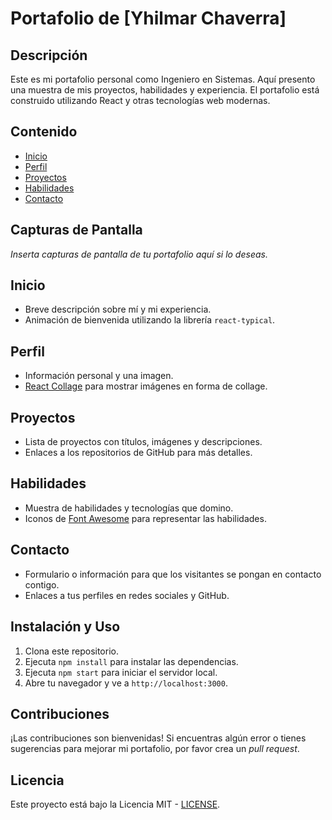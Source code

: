 # Portafolio de [Yhilmar Chaverra]

## Descripción
Este es mi portafolio personal como Ingeniero en Sistemas. Aquí presento una muestra de mis proyectos, habilidades y experiencia. El portafolio está construido utilizando React y otras tecnologías web modernas.

## Contenido
- [Inicio](#inicio)
- [Perfil](#perfil)
- [Proyectos](#proyectos)
- [Habilidades](#habilidades)
- [Contacto](#contacto)

## Capturas de Pantalla
_Inserta capturas de pantalla de tu portafolio aquí si lo deseas._

## Inicio
- Breve descripción sobre mí y mi experiencia.
- Animación de bienvenida utilizando la librería `react-typical`.

## Perfil
- Información personal y una imagen.
- [React Collage](https://www.npmjs.com/package/react-collage) para mostrar imágenes en forma de collage.

## Proyectos
- Lista de proyectos con títulos, imágenes y descripciones.
- Enlaces a los repositorios de GitHub para más detalles.

## Habilidades
- Muestra de habilidades y tecnologías que domino.
- Iconos de [Font Awesome](https://fontawesome.com/) para representar las habilidades.

## Contacto
- Formulario o información para que los visitantes se pongan en contacto contigo.
- Enlaces a tus perfiles en redes sociales y GitHub.

## Instalación y Uso
1. Clona este repositorio.
2. Ejecuta `npm install` para instalar las dependencias.
3. Ejecuta `npm start` para iniciar el servidor local.
4. Abre tu navegador y ve a `http://localhost:3000`.

## Contribuciones
¡Las contribuciones son bienvenidas! Si encuentras algún error o tienes sugerencias para mejorar mi portafolio, por favor crea un _pull request_.

## Licencia
Este proyecto está bajo la Licencia MIT - [LICENSE](LICENSE).
